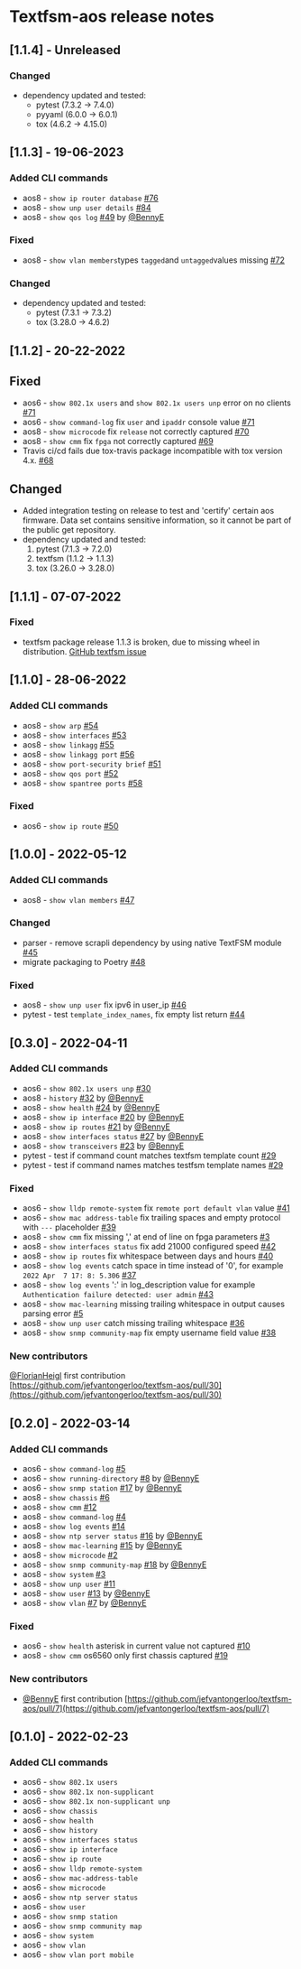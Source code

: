 # Textfsm-aos release notes

## [1.1.4] - Unreleased

### Changed

- dependency updated and tested:
    - pytest (7.3.2 -> 7.4.0)
    - pyyaml (6.0.0 -> 6.0.1)
    - tox (4.6.2 -> 4.15.0)

## [1.1.3] - 19-06-2023

### Added CLI commands

- aos8 - `show ip router database` [#76](https://github.com/jefvantongerloo/textfsm-aos/pull/76)
- aos8 - `show unp user details` [#84](https://github.com/jefvantongerloo/textfsm-aos/pull/84)
- aos8 - `show qos log` [#49](https://github.com/jefvantongerloo/textfsm-aos/pull/49) by [@BennyE](https://github.com/BennyE)

### Fixed

- aos8 - `show vlan members`types `tagged`and `untagged`values missing [#72](https://github.com/jefvantongerloo/textfsm-aos/pull/72)

### Changed

- dependency updated and tested:
    - pytest (7.3.1 -> 7.3.2)
    - tox (3.28.0 -> 4.6.2)

## [1.1.2] - 20-22-2022

## Fixed

- aos6 - `show 802.1x users` and `show 802.1x users unp` error on no clients [#71](https://github.com/jefvantongerloo/textfsm-aos/pull/71)
- aos6 - `show command-log` fix `user` and `ipaddr` console value [#71](https://github.com/jefvantongerloo/textfsm-aos/pull/71)
- aos8 - `show microcode` fix `release` not correctly captured [#70](https://github.com/jefvantongerloo/textfsm-aos/pull/70)
- aos8 - `show cmm` fix `fpga` not correctly captured [#69](https://github.com/jefvantongerloo/textfsm-aos/pull/69)
- Travis ci/cd fails due tox-travis package incompatible with tox version 4.x. [#68](https://github.com/jefvantongerloo/textfsm-aos/pull/68)

## Changed

- Added integration testing on release to test and 'certify' certain aos firmware. Data set contains sensitive information, so it cannot be part of the public get repository.
- dependency updated and tested:
    1. pytest (7.1.3 -> 7.2.0)
    2. textfsm (1.1.2 -> 1.1.3)
    3. tox (3.26.0 -> 3.28.0)

## [1.1.1] - 07-07-2022

### Fixed

- textfsm package release 1.1.3 is broken, due to missing wheel in distribution. [GitHub textfsm issue](https://github.com/google/textfsm/issues/105)

## [1.1.0] - 28-06-2022

### Added CLI commands

- aos8 - `show arp` [#54](https://github.com/jefvantongerloo/textfsm-aos/pull/54)
- aos8 - `show interfaces` [#53](https://github.com/jefvantongerloo/textfsm-aos/pull/53)
- aos8 - `show linkagg` [#55](https://github.com/jefvantongerloo/textfsm-aos/pull/55)
- aos8 - `show linkagg port` [#56](https://github.com/jefvantongerloo/textfsm-aos/pull/56)
- aos8 - `show port-security brief` [#51](https://github.com/jefvantongerloo/textfsm-aos/pull/51)
- aos8 - `show qos port` [#52](https://github.com/jefvantongerloo/textfsm-aos/pull/52)
- aos8 - `show spantree ports` [#58](https://github.com/jefvantongerloo/textfsm-aos/pull/58)

### Fixed

- aos6 - `show ip route` [#50](https://github.com/jefvantongerloo/textfsm-aos/pull/50)

## [1.0.0] - 2022-05-12

### Added CLI commands

- aos8 - `show vlan members` [#47](https://github.com/jefvantongerloo/textfsm-aos/pull/47)

### Changed

- parser - remove scrapli dependency by using native TextFSM module [#45](https://github.com/jefvantongerloo/textfsm-aos/pull/45)
- migrate packaging to Poetry [#48](https://github.com/jefvantongerloo/textfsm-aos/pull/45)

### Fixed

- aos8 - `show unp user` fix ipv6 in user_ip [#46](https://github.com/jefvantongerloo/textfsm-aos/pull/46)
- pytest - test `template_index_names`, fix empty list return [#44](https://github.com/jefvantongerloo/textfsm-aos/pull/44)

## [0.3.0] - 2022-04-11

### Added CLI commands

- aos6 - `show 802.1x users unp` [#30](https://github.com/jefvantongerloo/textfsm-aos/pull/30)
- aos8 - `history` [#32](https://github.com/jefvantongerloo/textfsm-aos/pull/32) by [@BennyE](https://github.com/BennyE)
- aos8 - `show health` [#24](https://github.com/jefvantongerloo/textfsm-aos/pull/24) by [@BennyE](https://github.com/BennyE)
- aos8 - `show ip interface` [#20](https://github.com/jefvantongerloo/textfsm-aos/pull/20) by [@BennyE](https://github.com/BennyE)
- aos8 - `show ip routes` [#21](https://github.com/jefvantongerloo/textfsm-aos/pull/21) by [@BennyE](https://github.com/BennyE)
- aos8 - `show interfaces status` [#27](https://github.com/jefvantongerloo/textfsm-aos/pull/27) by [@BennyE](https://github.com/BennyE)
- aos8 - `show transceivers` [#23](https://github.com/jefvantongerloo/textfsm-aos/pull/23) by [@BennyE](https://github.com/BennyE)
- pytest - test if command count matches textfsm template count [#29](https://github.com/jefvantongerloo/textfsm-aos/pull/29)
- pytest - test if command names matches testfsm template names [#29](https://github.com/jefvantongerloo/textfsm-aos/pull/29)

### Fixed

- aos6 - `show lldp remote-system` fix `remote port default vlan` value [#41](https://github.com/jefvantongerloo/textfsm-aos/pull/41)
- aos6 - `show mac address-table` fix trailing spaces and empty protocol with `---` placeholder [#39](https://github.com/jefvantongerloo/textfsm-aos/pull/39)
- aos8 - `show cmm` fix missing ',' at end of line on fpga parameters [#3](https://github.com/jefvantongerloo/textfsm-aos/pull/35)
- aos8 - `show interfaces status` fix add 21000 configured speed [#42](https://github.com/jefvantongerloo/textfsm-aos/pull/42)
- aos8 - `show ip routes` fix whitespace between days and hours [#40](https://github.com/jefvantongerloo/textfsm-aos/pull/40)
- aos8 - `show log events` catch space in time instead of '0', for example `2022 Apr  7 17: 8: 5.306` [#37](https://github.com/jefvantongerloo/textfsm-aos/pull/37)
- aos8 - `show log events` ':' in log_description value for example `Authentication failure detected: user admin` [#43](https://github.com/jefvantongerloo/textfsm-aos/pull/43)
- aos8 - `show mac-learning` missing trailing whitespace in output causes parsing error [#5](https://github.com/jefvantongerloo/textfsm-aos/pull/5)
- aos8 - `show unp user` catch missing trailing whitespace [#36](https://github.com/jefvantongerloo/textfsm-aos/pull/36)
- aos8 - `show snmp community-map` fix empty username field value [#38](https://github.com/jefvantongerloo/textfsm-aos/pull/38)

### New contributors

[@FlorianHeigl](https://github.com/FlorianHeigl) first contribution [https://github.com/jefvantongerloo/textfsm-aos/pull/30](https://github.com/jefvantongerloo/textfsm-aos/pull/30)

## [0.2.0] - 2022-03-14

### Added CLI commands

- aos6 - `show command-log` [#5](https://github.com/jefvantongerloo/textfsm-aos/pull/5)
- aos6 - `show running-directory` [#8](https://github.com/jefvantongerloo/textfsm-aos/pull/8) by [@BennyE](https://github.com/BennyE)
- aos6 - `show snmp station` [#17](https://github.com/jefvantongerloo/textfsm-aos/pull/17) by [@BennyE](https://github.com/BennyE)
- aos8 - `show chassis` [#6](https://github.com/jefvantongerloo/textfsm-aos/pull/6)
- aos8 - `show cmm` [#12](https://github.com/jefvantongerloo/textfsm-aos/pull/12)
- aos8 - `show command-log` [#4](https://github.com/jefvantongerloo/textfsm-aos/pull/4)
- aos8 - `show log events` [#14](https://github.com/jefvantongerloo/textfsm-aos/pull/14)
- aos8 - `show ntp server status` [#16](https://github.com/jefvantongerloo/textfsm-aos/pull/16) by [@BennyE](https://github.com/BennyE)
- aos8 - `show mac-learning` [#15](https://github.com/jefvantongerloo/textfsm-aos/pull/15) by [@BennyE](https://github.com/BennyE)
- aos8 - `show microcode` [#2](https://github.com/jefvantongerloo/textfsm-aos/pull/2)
- aos8 - `show snmp community-map` [#18](https://github.com/jefvantongerloo/textfsm-aos/pull/18) by [@BennyE](https://github.com/BennyE)
- aos8 - `show system` [#3](https://github.com/jefvantongerloo/textfsm-aos/pull/3)
- aos8 - `show unp user` [#11](https://github.com/jefvantongerloo/textfsm-aos/pull/11)
- aos8 - `show user` [#13](https://github.com/jefvantongerloo/textfsm-aos/pull/13) by [@BennyE](https://github.com/BennyE)
- aos8 - `show vlan` [#7](https://github.com/jefvantongerloo/textfsm-aos/pull/7) by [@BennyE](https://github.com/BennyE)

### Fixed

- aos6 - `show health` asterisk in current value not captured [#10](https://github.com/jefvantongerloo/textfsm-aos/pull/10)
- aos8 - `show cmm` os6560 only first chassis captured [#19](https://github.com/jefvantongerloo/textfsm-aos/pull/19)

### New contributors

- [@BennyE](https://github.com/BennyE) first contribution [https://github.com/jefvantongerloo/textfsm-aos/pull/7](https://github.com/jefvantongerloo/textfsm-aos/pull/7)

## [0.1.0] - 2022-02-23

### Added CLI commands

- aos6 - `show 802.1x users`
- aos6 - `show 802.1x non-supplicant`
- aos6 - `show 802.1x non-supplicant unp`
- aos6 - `show chassis`
- aos6 - `show health`
- aos6 - `show history`
- aos6 - `show interfaces status`
- aos6 - `show ip interface`
- aos6 - `show ip route`
- aos6 - `show lldp remote-system`
- aos6 - `show mac-address-table`
- aos6 - `show microcode`
- aos6 - `show ntp server status`
- aos6 - `show user`
- aos6 - `show snmp station`
- aos6 - `show snmp community map`
- aos6 - `show system`
- aos6 - `show vlan`
- aos6 - `show vlan port mobile`
